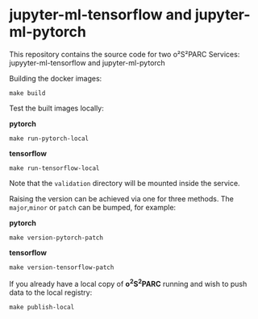 # jupyter-ml-tensorflow and jupyter-ml-pytorch

This repository contains the source code for two o²S²PARC Services: jupyyter-ml-tensorflow and jupyter-ml-pytorch

Building the docker images:

```shell
make build
```


Test the built images locally:


**pytorch**
```shell
make run-pytorch-local
```

**tensorflow**
```shell
make run-tensorflow-local
```

Note that the `validation` directory will be mounted inside the service.



Raising the version can be achieved via one for three methods. The `major`,`minor` or `patch` can be bumped, for example:


**pytorch**
```shell
make version-pytorch-patch
```

**tensorflow**
```shell
make version-tensorflow-patch
```


If you already have a local copy of **o<sup>2</sup>S<sup>2</sup>PARC** running and wish to push data to the local registry:

```shell
make publish-local
```

